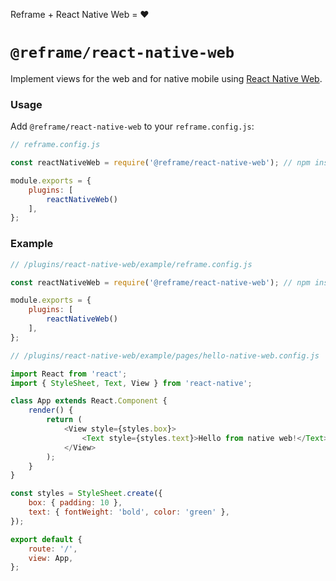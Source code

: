 <!---






    WARNING, READ THIS.
    This is a computed file. Do not edit.
    Edit `/plugins/react-native-web/readme.template.md` instead.












    WARNING, READ THIS.
    This is a computed file. Do not edit.
    Edit `/plugins/react-native-web/readme.template.md` instead.












    WARNING, READ THIS.
    This is a computed file. Do not edit.
    Edit `/plugins/react-native-web/readme.template.md` instead.












    WARNING, READ THIS.
    This is a computed file. Do not edit.
    Edit `/plugins/react-native-web/readme.template.md` instead.












    WARNING, READ THIS.
    This is a computed file. Do not edit.
    Edit `/plugins/react-native-web/readme.template.md` instead.






-->
Reframe + React Native Web = :heart:

# `@reframe/react-native-web`

Implement views for the web and for native mobile using [React Native Web](https://github.com/necolas/react-native-web).

### Usage

Add `@reframe/react-native-web` to your `reframe.config.js`:

~~~js
// reframe.config.js

const reactNativeWeb = require('@reframe/react-native-web'); // npm install @reframe/react-native-web

module.exports = {
    plugins: [
        reactNativeWeb()
    ],
};
~~~

### Example

~~~js
// /plugins/react-native-web/example/reframe.config.js

const reactNativeWeb = require('@reframe/react-native-web'); // npm install @reframe/react-native-web

module.exports = {
    plugins: [
        reactNativeWeb()
    ],
};
~~~

~~~js
// /plugins/react-native-web/example/pages/hello-native-web.config.js

import React from 'react';
import { StyleSheet, Text, View } from 'react-native';

class App extends React.Component {
    render() {
        return (
            <View style={styles.box}>
                <Text style={styles.text}>Hello from native web!</Text>
            </View>
        );
    }
}

const styles = StyleSheet.create({
    box: { padding: 10 },
    text: { fontWeight: 'bold', color: 'green' },
});

export default {
    route: '/',
    view: App,
};
~~~

<!---






    WARNING, READ THIS.
    This is a computed file. Do not edit.
    Edit `/plugins/react-native-web/readme.template.md` instead.












    WARNING, READ THIS.
    This is a computed file. Do not edit.
    Edit `/plugins/react-native-web/readme.template.md` instead.












    WARNING, READ THIS.
    This is a computed file. Do not edit.
    Edit `/plugins/react-native-web/readme.template.md` instead.












    WARNING, READ THIS.
    This is a computed file. Do not edit.
    Edit `/plugins/react-native-web/readme.template.md` instead.












    WARNING, READ THIS.
    This is a computed file. Do not edit.
    Edit `/plugins/react-native-web/readme.template.md` instead.






-->

